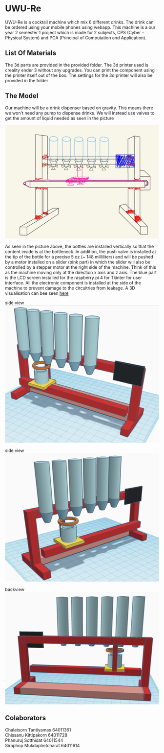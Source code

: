 # UWU-Re  
UWU-Re is a cocktail machine which mix 6 different drinks. The drink can be ordered using your mobile phones using webapp. This machine is a our year 2 semester 1 project which is made for 2 subjects, CPS (Cyber - Physical System) and PCA (Principal of Computation and Application).
## List Of Materials
The 3d parts are provided in the provided folder. The 3d printer used is creality ender 3 without any upgrades. You can print the component using the printer itself out of the box. The settings for the 3d printer will also be provided in the folder
## The Model
Our machine will be a drink dispenser based on gravity. This means there we won't need any pump to dispense drinks. We will instead use valves to get the amount of liquid needed as seen in the picture

![alt text](https://github.com/Chissanu/UWU-Re/blob/main/pictures/machine_sketch.jpg)

As seen in the picture above, the bottles are installed vertically so that the content inside is at the bottleneck. In addition, the push valve is installed at the tip of the bottle for a precise 5 oz (~ 148 milliliters) and will be pushed by a motor installed on a slider (pink part) in which the slider will also be controlled by a stepper motor at the right side of the machine. Think of this as the machine moving only at the direction x axis and z axis. The blue part is the LCD screen installed for the raspberry pi 4 for Tkinter for user interface. All the electronic component is installed at the side of the machine to prevent damage to the circuitries from leakage. A 3D visualisation can bee seen [here](https://www.tinkercad.com/things/1XuOXg0HMAo?sharecode=GJE946JQ6UPPvVI4ZD06l16DsZAhe3jpPH0mlR12uSo)

side view
![alt text](https://github.com/Chissanu/UWU-Re/blob/main/pictures/3d1.png)

side view
![alt text](https://github.com/Chissanu/UWU-Re/blob/main/pictures/3d2.png)

backview
![alt text](https://github.com/Chissanu/UWU-Re/blob/main/pictures/3d3.png)

## Colaborators    
Chalatsorn Tantiyamas 64011361  
Chissanu Kittipakorn 64011728  
Phanuruj Sotthidat 64011544  
Siraphop Mukdaphetcharat 64011614  
